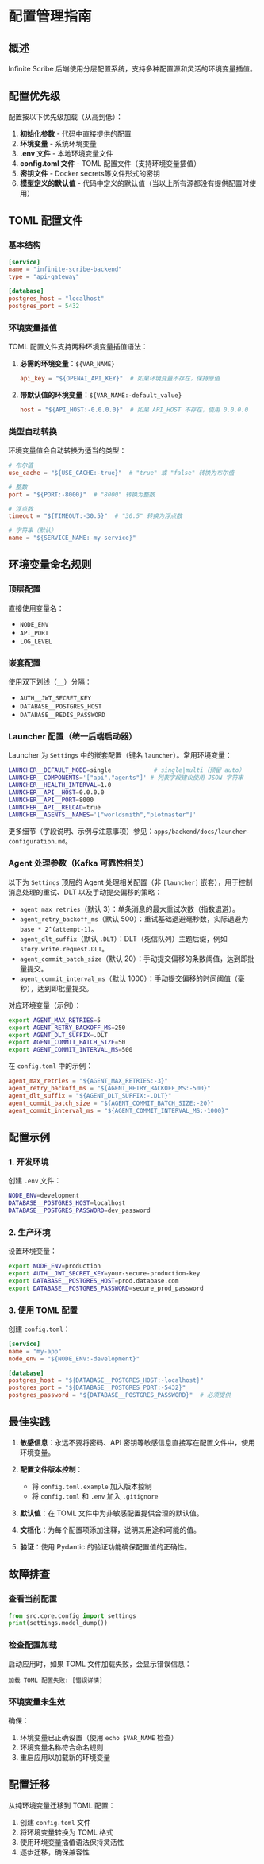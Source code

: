 # 配置管理指南

## 概述

Infinite Scribe 后端使用分层配置系统，支持多种配置源和灵活的环境变量插值。

## 配置优先级

配置按以下优先级加载（从高到低）：

1. **初始化参数** - 代码中直接提供的配置
2. **环境变量** - 系统环境变量
3. **.env 文件** - 本地环境变量文件
4. **config.toml 文件** - TOML 配置文件（支持环境变量插值）
5. **密钥文件** - Docker secrets等文件形式的密钥
6. **模型定义的默认值** - 代码中定义的默认值（当以上所有源都没有提供配置时使用）

## TOML 配置文件

### 基本结构

```toml
[service]
name = "infinite-scribe-backend"
type = "api-gateway"

[database]
postgres_host = "localhost"
postgres_port = 5432
```

### 环境变量插值

TOML 配置文件支持两种环境变量插值语法：

1. **必需的环境变量**：`${VAR_NAME}`
   ```toml
   api_key = "${OPENAI_API_KEY}"  # 如果环境变量不存在，保持原值
   ```

2. **带默认值的环境变量**：`${VAR_NAME:-default_value}`
   ```toml
   host = "${API_HOST:-0.0.0.0}"  # 如果 API_HOST 不存在，使用 0.0.0.0
   ```

### 类型自动转换

环境变量值会自动转换为适当的类型：

```toml
# 布尔值
use_cache = "${USE_CACHE:-true}"  # "true" 或 "false" 转换为布尔值

# 整数
port = "${PORT:-8000}"  # "8000" 转换为整数

# 浮点数
timeout = "${TIMEOUT:-30.5}"  # "30.5" 转换为浮点数

# 字符串（默认）
name = "${SERVICE_NAME:-my-service}"
```

## 环境变量命名规则

### 顶层配置
直接使用变量名：
- `NODE_ENV`
- `API_PORT`
- `LOG_LEVEL`

### 嵌套配置
使用双下划线（`__`）分隔：
- `AUTH__JWT_SECRET_KEY`
- `DATABASE__POSTGRES_HOST`
- `DATABASE__REDIS_PASSWORD`

### Launcher 配置（统一后端启动器）
Launcher 为 `Settings` 中的嵌套配置（键名 `launcher`）。常用环境变量：

```bash
LAUNCHER__DEFAULT_MODE=single            # single|multi（预留 auto）
LAUNCHER__COMPONENTS='["api","agents"]' # 列表字段建议使用 JSON 字符串
LAUNCHER__HEALTH_INTERVAL=1.0
LAUNCHER__API__HOST=0.0.0.0
LAUNCHER__API__PORT=8000
LAUNCHER__API__RELOAD=true
LAUNCHER__AGENTS__NAMES='["worldsmith","plotmaster"]'
```

更多细节（字段说明、示例与注意事项）参见：`apps/backend/docs/launcher-configuration.md`。

### Agent 处理参数（Kafka 可靠性相关）

以下为 `Settings` 顶层的 Agent 处理相关配置（非 `[launcher]` 嵌套），用于控制消息处理的重试、DLT 以及手动提交偏移的策略：

- `agent_max_retries`（默认 3）：单条消息的最大重试次数（指数退避）。
- `agent_retry_backoff_ms`（默认 500）：重试基础退避毫秒数，实际退避为 `base * 2^(attempt-1)`。
- `agent_dlt_suffix`（默认 `.DLT`）：DLT（死信队列）主题后缀，例如 `story.write.request.DLT`。
- `agent_commit_batch_size`（默认 20）：手动提交偏移的条数阈值，达到即批量提交。
- `agent_commit_interval_ms`（默认 1000）：手动提交偏移的时间阈值（毫秒），达到即批量提交。

对应环境变量（示例）：

```bash
export AGENT_MAX_RETRIES=5
export AGENT_RETRY_BACKOFF_MS=250
export AGENT_DLT_SUFFIX=.DLT
export AGENT_COMMIT_BATCH_SIZE=50
export AGENT_COMMIT_INTERVAL_MS=500
```

在 `config.toml` 中的示例：

```toml
agent_max_retries = "${AGENT_MAX_RETRIES:-3}"
agent_retry_backoff_ms = "${AGENT_RETRY_BACKOFF_MS:-500}"
agent_dlt_suffix = "${AGENT_DLT_SUFFIX:-.DLT}"
agent_commit_batch_size = "${AGENT_COMMIT_BATCH_SIZE:-20}"
agent_commit_interval_ms = "${AGENT_COMMIT_INTERVAL_MS:-1000}"
```

## 配置示例

### 1. 开发环境

创建 `.env` 文件：
```bash
NODE_ENV=development
DATABASE__POSTGRES_HOST=localhost
DATABASE__POSTGRES_PASSWORD=dev_password
```

### 2. 生产环境

设置环境变量：
```bash
export NODE_ENV=production
export AUTH__JWT_SECRET_KEY=your-secure-production-key
export DATABASE__POSTGRES_HOST=prod.database.com
export DATABASE__POSTGRES_PASSWORD=secure_prod_password
```

### 3. 使用 TOML 配置

创建 `config.toml`：
```toml
[service]
name = "my-app"
node_env = "${NODE_ENV:-development}"

[database]
postgres_host = "${DATABASE__POSTGRES_HOST:-localhost}"
postgres_port = "${DATABASE__POSTGRES_PORT:-5432}"
postgres_password = "${DATABASE__POSTGRES_PASSWORD}"  # 必须提供
```

## 最佳实践

1. **敏感信息**：永远不要将密码、API 密钥等敏感信息直接写在配置文件中，使用环境变量。

2. **配置文件版本控制**：
   - 将 `config.toml.example` 加入版本控制
   - 将 `config.toml` 和 `.env` 加入 `.gitignore`

3. **默认值**：在 TOML 文件中为非敏感配置提供合理的默认值。

4. **文档化**：为每个配置项添加注释，说明其用途和可能的值。

5. **验证**：使用 Pydantic 的验证功能确保配置值的正确性。

## 故障排查

### 查看当前配置

```python
from src.core.config import settings
print(settings.model_dump())
```

### 检查配置加载

启动应用时，如果 TOML 文件加载失败，会显示错误信息：
```
加载 TOML 配置失败: [错误详情]
```

### 环境变量未生效

确保：
1. 环境变量已正确设置（使用 `echo $VAR_NAME` 检查）
2. 环境变量名称符合命名规则
3. 重启应用以加载新的环境变量

## 配置迁移

从纯环境变量迁移到 TOML 配置：

1. 创建 `config.toml` 文件
2. 将环境变量转换为 TOML 格式
3. 使用环境变量插值语法保持灵活性
4. 逐步迁移，确保兼容性
